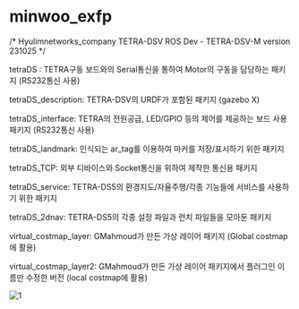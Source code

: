 # minwoo_exfp

/*   Hyulimnetworks_company TETRA-DSV ROS Dev -
     TETRA-DSV-M version 231025 */

     
tetraDS : TETRA구동 보드와의 Serial통신을 통하여 Motor의 구동을 담당하는 패키지 (RS232통신 사용)

tetraDS_description: TETRA-DSV의 URDF가 포함된 패키지 (gazebo X)

tetraDS_interface: TETRA의 전원공급, LED/GPIO 등의 제어를 제공하는 보드 사용 패키지 (RS232통신 사용)

tetraDS_landmark: 인식되는 ar_tag를 이용하여 마커를 저장/표시하기 위한 패키지

tetraDS_TCP: 외부 디바이스와 Socket통신을 위하여 제작한 통신용 패키지

tetraDS_service: TETRA-DS5의 환경지도/자율주행/각종 기능들에 서비스를 사용하기 위한 패키지

tetraDS_2dnav: TETRA-DS5의 각종 설정 파일과 런치 파일들을 모아둔 패키지

virtual_costmap_layer: GMahmoud가 만든 가상 레이어 패키지 (Global costmap에 활용)

virtual_costmap_layer2: GMahmoud가 만든 가상 레이어 패키지에서 플러그인 이름만 수정한 버전 (local costmap에 활용)


![1](https://user-images.githubusercontent.com/103166594/220823974-8fde85da-4c52-4bb3-9638-9e6d5bca1c39.png)
